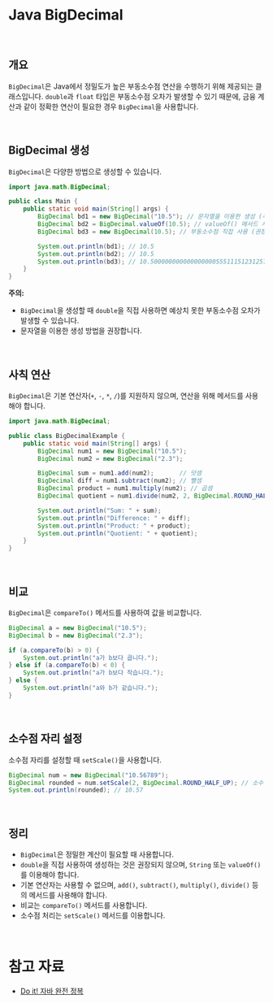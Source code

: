 # Java BigDecimal

<br>

## 개요
`BigDecimal`은 Java에서 정밀도가 높은 부동소수점 연산을 수행하기 위해 제공되는 클래스입니다. `double`과 `float` 타입은 부동소수점 오차가 발생할 수 있기 때문에, 금융 계산과 같이 정확한 연산이 필요한 경우 `BigDecimal`을 사용합니다.

<br>

## BigDecimal 생성
`BigDecimal`은 다양한 방법으로 생성할 수 있습니다.

```java
import java.math.BigDecimal;

public class Main {
    public static void main(String[] args) {
        BigDecimal bd1 = new BigDecimal("10.5"); // 문자열을 이용한 생성 (추천)
        BigDecimal bd2 = BigDecimal.valueOf(10.5); // valueOf() 메서드 사용
        BigDecimal bd3 = new BigDecimal(10.5); // 부동소수점 직접 사용 (권장되지 않음)

        System.out.println(bd1); // 10.5
        System.out.println(bd2); // 10.5
        System.out.println(bd3); // 10.50000000000000000055511151231257827021181583404541015625
    }
}
```

**주의:**
- `BigDecimal`을 생성할 때 `double`을 직접 사용하면 예상치 못한 부동소수점 오차가 발생할 수 있습니다.
- 문자열을 이용한 생성 방법을 권장합니다.

<br>

## 사칙 연산
`BigDecimal`은 기본 연산자(`+`, `-`, `*`, `/`)를 지원하지 않으며, 연산을 위해 메서드를 사용해야 합니다.

```java
import java.math.BigDecimal;

public class BigDecimalExample {
    public static void main(String[] args) {
        BigDecimal num1 = new BigDecimal("10.5");
        BigDecimal num2 = new BigDecimal("2.3");

        BigDecimal sum = num1.add(num2);       // 덧셈
        BigDecimal diff = num1.subtract(num2); // 뺄셈
        BigDecimal product = num1.multiply(num2); // 곱셈
        BigDecimal quotient = num1.divide(num2, 2, BigDecimal.ROUND_HALF_UP); // 나눗셈 (소수점 2자리 반올림)

        System.out.println("Sum: " + sum);
        System.out.println("Difference: " + diff);
        System.out.println("Product: " + product);
        System.out.println("Quotient: " + quotient);
    }
}
```

<br>

## 비교
`BigDecimal`은 `compareTo()` 메서드를 사용하여 값을 비교합니다.

```java
BigDecimal a = new BigDecimal("10.5");
BigDecimal b = new BigDecimal("2.3");

if (a.compareTo(b) > 0) {
    System.out.println("a가 b보다 큽니다.");
} else if (a.compareTo(b) < 0) {
    System.out.println("a가 b보다 작습니다.");
} else {
    System.out.println("a와 b가 같습니다.");
}
```

<br>

## 소수점 자리 설정
소수점 자리를 설정할 때 `setScale()`을 사용합니다.

```java
BigDecimal num = new BigDecimal("10.56789");
BigDecimal rounded = num.setScale(2, BigDecimal.ROUND_HALF_UP); // 소수점 둘째 자리에서 반올림
System.out.println(rounded); // 10.57
```

<br>

## 정리
- `BigDecimal`은 정밀한 계산이 필요할 때 사용합니다.
- `double`을 직접 사용하여 생성하는 것은 권장되지 않으며, `String` 또는 `valueOf()`를 이용해야 합니다.
- 기본 연산자는 사용할 수 없으며, `add()`, `subtract()`, `multiply()`, `divide()` 등의 메서드를 사용해야 합니다.
- 비교는 `compareTo()` 메서드를 사용합니다.
- 소수점 처리는 `setScale()` 메서드를 이용합니다.

<br>

# 참고 자료
- [Do it! 자바 완전 정복](https://www.youtube.com/playlist?list=PLG7te9eYUi7toebNnbA1cZNRDoUcHmsGd)